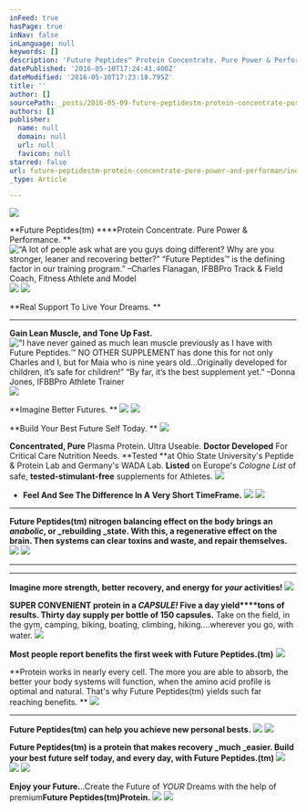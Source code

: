 ```yaml
---
inFeed: true
hasPage: true
inNav: false
inLanguage: null
keywords: []
description: 'Future Peptides™ Protein Concentrate. Pure Power & Performance. '
datePublished: '2016-05-10T17:24:41.400Z'
dateModified: '2016-05-10T17:23:18.795Z'
title: ''
author: []
sourcePath: _posts/2016-05-09-future-peptidestm-protein-concentrate-pure-power-and-performan.md
authors: []
publisher:
  name: null
  domain: null
  url: null
  favicon: null
starred: false
url: future-peptidestm-protein-concentrate-pure-power-and-performan/index.html
_type: Article

---
```

![](https://the-grid-user-content.s3-us-west-2.amazonaws.com/753a3931-3bcf-4483-9610-1bf921d19d45.jpg)

**Future Peptides(tm) ****Protein Concentrate. Pure Power & Performance. **
![“A lot of people ask what are you guys doing different? Why are you stronger, leaner and recovering better?”   “Future Peptides™ is the defining factor in our training program.”   –Charles Flanagan, IFBBPro Track & Field Coach, Fitness Athlete and Model   ](https://s3-us-west-2.amazonaws.com/the-grid-img/p/39dde58368ad9dfc10f4ed7e7925ba7c139123a8.jpg)
![](https://the-grid-user-content.s3-us-west-2.amazonaws.com/54445b8f-d591-46dd-b636-4d0ebc312751.jpg)
![](https://the-grid-user-content.s3-us-west-2.amazonaws.com/cd8c91bf-a5b9-4d71-899d-7f401cdf76a0.jpg)

**Real Support To Live Your Dreams. **

****

**Gain Lean Muscle, and Tone Up Fast.**
!["I have never gained as much lean muscle previously as I have with Future Peptides.™ NO OTHER SUPPLEMENT has done this for not only Charles and I, but for Maia who is nine years old…Originally developed for children, it’s safe for children!”  “By far, it’s the best supplement yet.”  –Donna Jones, IFBBPro Athlete Trainer](https://the-grid-user-content.s3-us-west-2.amazonaws.com/be76a7f7-46c1-412b-a283-c5028dd42296.jpg)
![](https://the-grid-user-content.s3-us-west-2.amazonaws.com/a14c2da5-ca84-444d-892c-8f96035a6850.jpg)

**Imagine Better Futures. **
![](https://the-grid-user-content.s3-us-west-2.amazonaws.com/5c525cc1-db32-4573-872b-355171d1f591.jpg)
![](https://the-grid-user-content.s3-us-west-2.amazonaws.com/b9bcc551-dabc-4fc6-bcf0-e18fa5cd2c0d.jpg)

**Build Your Best Future Self Today. **
![](https://the-grid-user-content.s3-us-west-2.amazonaws.com/a6eddc4a-35da-4964-867d-77084d338c47.jpg)

**Concentrated, Pure** Plasma Protein. Ultra Useable. **Doctor Developed** For Critical Care Nutrition Needs. **Tested **at Ohio State University's Peptide & Protein Lab and Germany's WADA Lab. **Listed** on Europe's _Cologne List_ of safe, **tested-stimulant-free** supplements for Athletes.
![](https://the-grid-user-content.s3-us-west-2.amazonaws.com/f84bfcaf-98fc-473e-9c7a-a6392e181eef.jpg)

* **Feel And See The Difference In A Very Short TimeFrame.**
![](https://the-grid-user-content.s3-us-west-2.amazonaws.com/3f4a3568-b8ae-451c-909c-698db941ef8e.jpg)
![](https://the-grid-user-content.s3-us-west-2.amazonaws.com/84fb7967-8e13-421a-a8c2-737ac136c10f.jpg)

****

**Future Peptides(tm) nitrogen balancing effect on the body brings an _anabolic_, or _rebuilding _state. With this, a regenerative effect on the brain. Then systems can clear toxins and waste, and repair themselves.**
![](https://the-grid-user-content.s3-us-west-2.amazonaws.com/18a5991a-1d1f-43c5-9fc3-00e2aa7ddbae.jpg)
![](https://the-grid-user-content.s3-us-west-2.amazonaws.com/61480531-6ab8-46df-bb7c-a04c8902b7ab.jpg)

****

****

**Imagine more strength, better recovery, and energy for _your_ activities!**
![](https://the-grid-user-content.s3-us-west-2.amazonaws.com/6a16b6a3-2a16-45d6-9c0a-67ace8b451cb.jpg)

**SUPER CONVENIENT protein in a _CAPSULE!_ Five a day yield****tons of results. Thirty day supply per bottle of 150 capsules.** Take on the field, in the gym, camping, biking, boating, climbing, hiking....wherever you go, with water.
![](https://the-grid-user-content.s3-us-west-2.amazonaws.com/b3b24040-001d-4162-af53-fcc714d475a7.jpg)

**Most people report benefits the first week with Future Peptides.(tm)**
![](https://the-grid-user-content.s3-us-west-2.amazonaws.com/225ac750-6e62-4209-a6df-b5f9024c0ae5.jpg)

**Protein works in nearly every cell. The more you are able to absorb, the better your body systems will function, when the amino acid profile is optimal and natural. That's why Future Peptides(tm) yields such far reaching benefits. **
![](https://the-grid-user-content.s3-us-west-2.amazonaws.com/68026ae8-e740-45cf-8f5b-c6f9fc4da081.jpg)

****

**Future Peptides(tm) can help you achieve new personal bests.**
![](https://the-grid-user-content.s3-us-west-2.amazonaws.com/fb8db2cb-5558-4946-bbeb-75b047e0711b.jpg)
![](https://the-grid-user-content.s3-us-west-2.amazonaws.com/20b28060-0a2a-4f88-a0a6-d661208fe208.jpg)

**Future Peptides(tm) is a protein that makes recovery _much _easier. ****Build your best future self today, and every day, with Future Peptides.(tm)******
![](https://the-grid-user-content.s3-us-west-2.amazonaws.com/9fad33db-0b73-4899-ae24-66fc76614bc0.jpg)
![](https://the-grid-user-content.s3-us-west-2.amazonaws.com/1b2770e0-4352-418c-a5c2-ad5483788ce7.jpg)
![](https://the-grid-user-content.s3-us-west-2.amazonaws.com/a65ab9c1-33bc-4c30-ac51-85f85d1dae5f.jpg)

**Enjoy your Future.**..Create the Future of _YOUR_ Dreams with the help of premium**Future Peptides(tm)Protein.**
![](https://the-grid-user-content.s3-us-west-2.amazonaws.com/f7b6bf38-c0fb-4f91-884e-7aa6085d2bd6.jpg)
![](https://the-grid-user-content.s3-us-west-2.amazonaws.com/7cc75b24-6cb2-48e3-b9b8-1343ecb5eaf1.jpg)